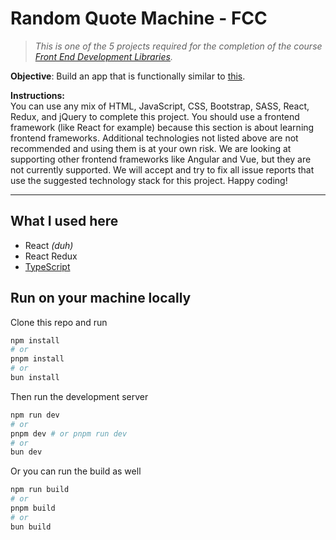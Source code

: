 # Random Quote Machine - FCC

> *This is one of the 5 projects required for the completion of the course [Front End Development Libraries](https://www.freecodecamp.org/learn/front-end-development-libraries).*

**Objective**: Build an app that is functionally similar to [this](https://random-quote-machine.freecodecamp.rocks/).

**Instructions:**\
You can use any mix of HTML, JavaScript, CSS, Bootstrap, SASS, React, Redux, and jQuery to complete this project. You should use a frontend framework (like React for example) because this section is about learning frontend frameworks. Additional technologies not listed above are not recommended and using them is at your own risk. We are looking at supporting other frontend frameworks like Angular and Vue, but they are not currently supported. We will accept and try to fix all issue reports that use the suggested technology stack for this project. Happy coding!

---
## What I used here

- React *(duh)*
- React Redux
- [TypeScript](https://c.tenor.com/m-MS3l7pLAUAAAAC/tenor.gif)

## Run on your machine locally

Clone this repo and run

```bash
npm install
# or
pnpm install
# or
bun install
```

Then run the development server

```bash
npm run dev
# or
pnpm dev # or pnpm run dev
# or
bun dev
```

Or you can run the build as well

```bash
npm run build
# or
pnpm build
# or
bun build
